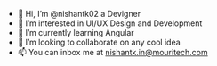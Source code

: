 - 👋 Hi, I’m @nishantk02 a Devigner
- 👀 I’m interested in UI/UX Design and Development
- 🌱 I’m currently learning Angular
- 💞️ I’m looking to collaborate on any cool idea
- 📫 You can inbox me at nishantk.in@mouritech.com

<!---
nishantk02/nishantk02 is a ✨ special ✨ repository because its `README.md` (this file) appears on your GitHub profile.
You can click the Preview link to take a look at your changes.
--->
